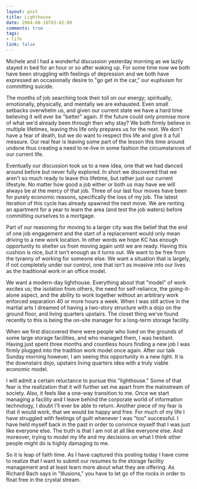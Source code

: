 ```yaml
--- 
layout: post
title: Lighthouse
date: 2004-08-16T03:02:00
comments: true
tags:
- life
link: false
---
```

Michele and I had a wonderful discussion yesterday morning as we lazily stayed in bed for an hour or so after waking up. For some time now we both have been struggling with feelings of depression and we both have expressed an occasionally desire to "go get in the car," our euphuism for committing suicide.

The months of job searching took their toll on our energy; spiritually, emotionally, physically, and mentally we are exhausted. Even small setbacks overwhelm us, and given our current state we have a hard time believing it will ever be "better" again. If the future could only promise more of what we'd already been through then why stay? We both firmly believe in multiple lifetimes, leaving this life only prepares us for the next. We don't have a fear of death, but we do want to respect this life and give it a full measure. Our real fear is leaving some part of the lesson this time around undone thus creating a need to re-live in some fashion the circumstances of our current life.

Eventually our discussion took us to a new idea, one that we had danced around before but never fully explored. In short we discovered that we aren't so much ready to leave this lifetime, but rather just our current lifestyle. No matter how good a job either or both us may have we will always be at the mercy of that job. Three of our last four moves have been for purely economic reasons, specifically the loss of my job. The latest iteration of this cycle has already spawned the next move. We are renting an apartment for a year to learn the area (and test the job waters) before committing ourselves to a mortgage.

Part of our reasoning for moving to a larger city was the belief that the end of one job engagement and the start of a replacement would only mean driving to a new work location. In other words we hope KC has enough opportunity to shelter us from moving again until we are ready. Having this cushion is nice, but it isn't enough as it turns out. We want to be free from the tyranny of working for someone else. We want a situation that is largely, if not completely under our control, one that isn't as invasive into our lives as the traditional work in an office model.

We want a modern-day lighthouse. Everything about that "model" of work excites us; the isolation from others, the need for self-reliance, the going-it-alone aspect, and the ability to work together without an arbitrary work enforced separation 40 or more hours a week. When I was still active in the martial arts I dreamed of having a two-story structure with a dojo on the ground floor, and living quarters upstairs. The closet thing we've found recently to this is being the on-site manager for a long-term storage facility.

When we first discovered there were people who lived on the grounds of some large storage facilities, and who managed them, I was hesitant. Having just spent three months and countless hours finding a new job I was firmly plugged into the tradition work model once again. After our talk Sunday morning however, I am seeing this opportunity in a new light. It is the downstairs dojo, upstairs living quarters idea with a truly viable economic model.

I will admit a certain reluctance to pursue this "lighthouse." Some of that fear is the realization that it will further set me apart from the mainstream of society. Also, it feels like a one-way transition to me. Once we start managing a facility and I leave behind the corporate world of information technology, I doubt I'll ever be able to return. Another piece of my fear is that it would work, that we would be happy and free. For much of my life I have struggled with feelings of guilt whenever I was "too" successful. I have held myself back in the past in order to convince myself that I was just like everyone else. The truth is that I am not at all like everyone else. And moreover, trying to model my life and my decisions on what I think other people might do is highly damaging to me.

So it is leap of faith time. As I have captured this posting today I have come to realize that I want to submit our resumes to the storage facility management and at least learn more about what they are offering. As Richard Bach says in "Illusions," you have to let go of the rocks in order to float free in the crystal stream.
